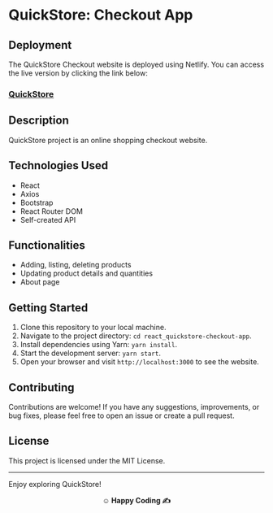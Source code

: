 # QuickStore: Checkout App

## Deployment

The QuickStore Checkout website is deployed using Netlify. You can access the live version by clicking the link below:

### [**QuickStore**](https://https://quickstore-checkout.netlify.app)

## Description

QuickStore project is an online shopping checkout website.

## Technologies Used

- React
- Axios
- Bootstrap
- React Router DOM
- Self-created API

## Functionalities

- Adding, listing, deleting products
- Updating product details and quantities
- About page

## Getting Started

1. Clone this repository to your local machine.
2. Navigate to the project directory: `cd react_quickstore-checkout-app`.
3. Install dependencies using Yarn: `yarn install`.
4. Start the development server: `yarn start`.
5. Open your browser and visit `http://localhost:3000` to see the website.

## Contributing

Contributions are welcome! If you have any suggestions, improvements, or bug fixes, please feel free to open an issue or create a pull request.

## License

This project is licensed under the MIT License.

---

Enjoy exploring QuickStore!

**<p align="center">&#9786; Happy Coding &#9997;</p>**
